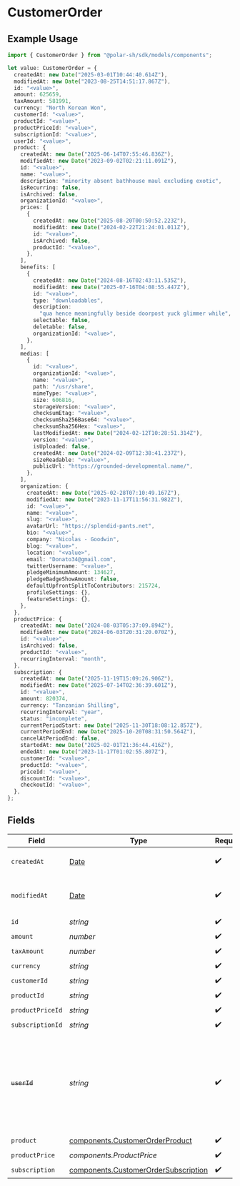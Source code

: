# CustomerOrder

## Example Usage

```typescript
import { CustomerOrder } from "@polar-sh/sdk/models/components";

let value: CustomerOrder = {
  createdAt: new Date("2025-03-01T10:44:40.614Z"),
  modifiedAt: new Date("2023-08-25T14:51:17.867Z"),
  id: "<value>",
  amount: 625659,
  taxAmount: 581991,
  currency: "North Korean Won",
  customerId: "<value>",
  productId: "<value>",
  productPriceId: "<value>",
  subscriptionId: "<value>",
  userId: "<value>",
  product: {
    createdAt: new Date("2025-06-14T07:55:46.836Z"),
    modifiedAt: new Date("2023-09-02T02:21:11.091Z"),
    id: "<value>",
    name: "<value>",
    description: "minority absent bathhouse maul excluding exotic",
    isRecurring: false,
    isArchived: false,
    organizationId: "<value>",
    prices: [
      {
        createdAt: new Date("2025-08-20T00:50:52.223Z"),
        modifiedAt: new Date("2024-02-22T21:24:01.011Z"),
        id: "<value>",
        isArchived: false,
        productId: "<value>",
      },
    ],
    benefits: [
      {
        createdAt: new Date("2024-08-16T02:43:11.535Z"),
        modifiedAt: new Date("2025-07-16T04:08:55.447Z"),
        id: "<value>",
        type: "downloadables",
        description:
          "qua hence meaningfully beside doorpost yuck glimmer while",
        selectable: false,
        deletable: false,
        organizationId: "<value>",
      },
    ],
    medias: [
      {
        id: "<value>",
        organizationId: "<value>",
        name: "<value>",
        path: "/usr/share",
        mimeType: "<value>",
        size: 606816,
        storageVersion: "<value>",
        checksumEtag: "<value>",
        checksumSha256Base64: "<value>",
        checksumSha256Hex: "<value>",
        lastModifiedAt: new Date("2024-02-12T10:28:51.314Z"),
        version: "<value>",
        isUploaded: false,
        createdAt: new Date("2024-02-09T12:38:41.237Z"),
        sizeReadable: "<value>",
        publicUrl: "https://grounded-developmental.name/",
      },
    ],
    organization: {
      createdAt: new Date("2025-02-28T07:10:49.167Z"),
      modifiedAt: new Date("2023-11-17T11:56:31.982Z"),
      id: "<value>",
      name: "<value>",
      slug: "<value>",
      avatarUrl: "https://splendid-pants.net",
      bio: "<value>",
      company: "Nicolas - Goodwin",
      blog: "<value>",
      location: "<value>",
      email: "Donato34@gmail.com",
      twitterUsername: "<value>",
      pledgeMinimumAmount: 134627,
      pledgeBadgeShowAmount: false,
      defaultUpfrontSplitToContributors: 215724,
      profileSettings: {},
      featureSettings: {},
    },
  },
  productPrice: {
    createdAt: new Date("2024-08-03T05:37:09.894Z"),
    modifiedAt: new Date("2024-06-03T20:31:20.070Z"),
    id: "<value>",
    isArchived: false,
    productId: "<value>",
    recurringInterval: "month",
  },
  subscription: {
    createdAt: new Date("2025-11-19T15:09:26.906Z"),
    modifiedAt: new Date("2025-07-14T02:36:39.601Z"),
    id: "<value>",
    amount: 820374,
    currency: "Tanzanian Shilling",
    recurringInterval: "year",
    status: "incomplete",
    currentPeriodStart: new Date("2025-11-30T18:08:12.857Z"),
    currentPeriodEnd: new Date("2025-10-20T08:31:50.564Z"),
    cancelAtPeriodEnd: false,
    startedAt: new Date("2025-02-01T21:36:44.416Z"),
    endedAt: new Date("2023-11-17T01:02:55.807Z"),
    customerId: "<value>",
    productId: "<value>",
    priceId: "<value>",
    discountId: "<value>",
    checkoutId: "<value>",
  },
};
```

## Fields

| Field                                                                                                                   | Type                                                                                                                    | Required                                                                                                                | Description                                                                                                             |
| ----------------------------------------------------------------------------------------------------------------------- | ----------------------------------------------------------------------------------------------------------------------- | ----------------------------------------------------------------------------------------------------------------------- | ----------------------------------------------------------------------------------------------------------------------- |
| `createdAt`                                                                                                             | [Date](https://developer.mozilla.org/en-US/docs/Web/JavaScript/Reference/Global_Objects/Date)                           | :heavy_check_mark:                                                                                                      | Creation timestamp of the object.                                                                                       |
| `modifiedAt`                                                                                                            | [Date](https://developer.mozilla.org/en-US/docs/Web/JavaScript/Reference/Global_Objects/Date)                           | :heavy_check_mark:                                                                                                      | Last modification timestamp of the object.                                                                              |
| `id`                                                                                                                    | *string*                                                                                                                | :heavy_check_mark:                                                                                                      | N/A                                                                                                                     |
| `amount`                                                                                                                | *number*                                                                                                                | :heavy_check_mark:                                                                                                      | N/A                                                                                                                     |
| `taxAmount`                                                                                                             | *number*                                                                                                                | :heavy_check_mark:                                                                                                      | N/A                                                                                                                     |
| `currency`                                                                                                              | *string*                                                                                                                | :heavy_check_mark:                                                                                                      | N/A                                                                                                                     |
| `customerId`                                                                                                            | *string*                                                                                                                | :heavy_check_mark:                                                                                                      | N/A                                                                                                                     |
| `productId`                                                                                                             | *string*                                                                                                                | :heavy_check_mark:                                                                                                      | N/A                                                                                                                     |
| `productPriceId`                                                                                                        | *string*                                                                                                                | :heavy_check_mark:                                                                                                      | N/A                                                                                                                     |
| `subscriptionId`                                                                                                        | *string*                                                                                                                | :heavy_check_mark:                                                                                                      | N/A                                                                                                                     |
| ~~`userId`~~                                                                                                            | *string*                                                                                                                | :heavy_check_mark:                                                                                                      | : warning: ** DEPRECATED **: This will be removed in a future release, please migrate away from it as soon as possible. |
| `product`                                                                                                               | [components.CustomerOrderProduct](../../models/components/customerorderproduct.md)                                      | :heavy_check_mark:                                                                                                      | N/A                                                                                                                     |
| `productPrice`                                                                                                          | *components.ProductPrice*                                                                                               | :heavy_check_mark:                                                                                                      | N/A                                                                                                                     |
| `subscription`                                                                                                          | [components.CustomerOrderSubscription](../../models/components/customerordersubscription.md)                            | :heavy_check_mark:                                                                                                      | N/A                                                                                                                     |